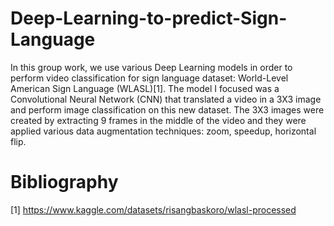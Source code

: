 # Deep-Learning-to-predict-Sign-Language
In this group work, we use various Deep Learning models in order to perform video classification for sign language dataset: World-Level American Sign Language (WLASL)[1].
The model I focused was a Convolutional Neural Network (CNN) that translated a video in a 3X3 image and perform image classification on this new dataset. The 3X3 images were created by extracting 9 frames in the middle of the video and they were applied various data augmentation techniques: zoom, speedup, horizontal flip.

# Bibliography
[1] https://www.kaggle.com/datasets/risangbaskoro/wlasl-processed
